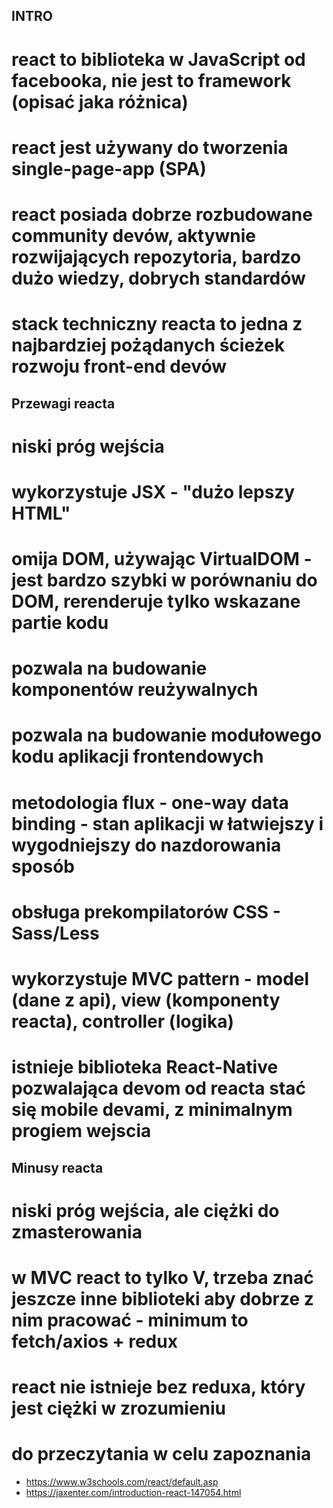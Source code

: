 ## INTRO
# react to biblioteka w JavaScript od facebooka, nie jest to framework (opisać jaka różnica)
# react jest używany do tworzenia single-page-app (SPA) 
# react posiada dobrze rozbudowane community devów, aktywnie rozwijających repozytoria, bardzo dużo wiedzy, dobrych standardów
# stack techniczny reacta to jedna z najbardziej pożądanych ścieżek rozwoju front-end devów

## Przewagi reacta
# niski próg wejścia
# wykorzystuje JSX - "dużo lepszy HTML"
# omija DOM, używając VirtualDOM - jest bardzo szybki w porównaniu do DOM, rerenderuje tylko wskazane partie kodu
# pozwala na budowanie komponentów reużywalnych
# pozwala na budowanie modułowego kodu aplikacji frontendowych
# metodologia flux - one-way data binding - stan aplikacji w łatwiejszy i wygodniejszy do nazdorowania sposób
# obsługa prekompilatorów CSS - Sass/Less
# wykorzystuje MVC pattern - model (dane z api), view (komponenty reacta), controller (logika)
# istnieje biblioteka React-Native pozwalająca devom od reacta stać się mobile devami, z minimalnym progiem wejscia


## Minusy reacta
# niski próg wejścia, ale ciężki do zmasterowania
# w MVC react to tylko V, trzeba znać jeszcze inne biblioteki aby dobrze z nim pracować - minimum to fetch/axios + redux
# react nie istnieje bez reduxa, który jest ciężki w zrozumieniu

# do przeczytania w celu zapoznania
- https://www.w3schools.com/react/default.asp
- https://jaxenter.com/introduction-react-147054.html 